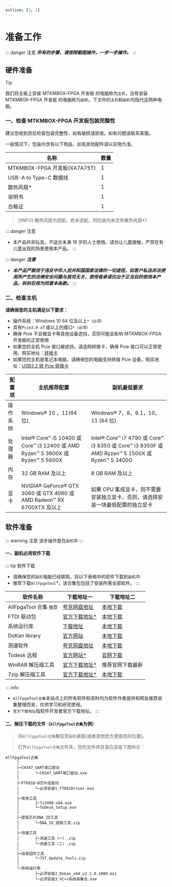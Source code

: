 ```yaml
---
outline: [2, 3]
---
```


# 准备工作

::: danger 注意
**_所有的步骤，请按照截图操作，一步一步操作。_**
:::

## 硬件准备

> [!TIP]
> 我们将主板上安装 MTKMBOX-FPGA 开发板 的电脑称为`主机`，没有安装 MTKMBOX-FPGA 开发板 的电脑称为`副机`，下文中的`主机`和`副机`均指代这两种电脑。

### 一、检查 MTKMBOX-FPGA 开发板包装完整性

建议您收到货后检查包装完整性，如有破损请拒收。如有问题请联系客服。

一般情况下，包装内含有以下物品，如有其他配件请以实物为准。

| 名称                         | 数量 |
| ---------------------------- | ---- |
| MTKMBOX-FPGA 开发板(XA7A75T) | 1    |
| USB-A to Type-C 数据线       | 1    |
| 散热风扇\*                   | 1    |
| 说明书                       | 1    |
| 合格证                       | 1    |

> [!INFO]
> 散热风扇为选配，若未选配，则包装内未含有散热风扇\*1

::: danger 注意

- 本产品并非玩具，不适合未满 18 岁的人士使用。请勿让儿童接触，严禁在有儿童出现的场景使用本产品。
  :::

::: danger **_注意_**

- **_本产品严禁用于违反中华人民共和国国家法律的一切途径，如客户私自非法使用所产生的法律安全问题与我司无关，使用者承诺仅出于正当目的使用本产品，拆封后视为同意本条款。_**
  :::

### 二、检查主机

**请确保您的主机满足以下要求：**

- 操作系统：Windows 10 64 位及以上`*（必须）`
- 具有`Pcie3.0 `x1 或以上的接口`*（必须）`
- 确保 Pcie 不会被显卡等其他设备遮挡，否则可能会影响 MTKMBOX-FPGA 开发板的正常使用
- 如果您的主机 Pcie 接口被遮挡，请选购转接卡，确保 Pcie 接口可以正常使用，购买地址：[转接卡](http://www.taobao.com)
- 如果您的主机是笔记本电脑，请确保您的电脑支持转接 Pcie 设备，购买地址：[USB3.2 转 Pcie 转接卡](http://www.taobao.com)

| 配置项   | 主机推荐配置                                                                    | 副机最低要求                                                                                    |
| -------- | ------------------------------------------------------------------------------- | ----------------------------------------------------------------------------------------------- |
| 操作系统 | Windows® 10 ，11(64 位),                                                        | Windows® 7，8，8.1，10，11 (64 位)                                                              |
| 处理器   | Intel® Core™ i5 10400 或 Core™ i3 12400 或 AMD Ryzen™ 5 3600X 或 Ryzen™ 5 5600X | Intel® Core™ i7 4790 或 Core™ i3 8350 或 Core™ i3 9350F 或 AMD Ryzen™ 5 1500X 或 Ryzen™ 5 3400G |
| 内存     | 32 GB RAM 及以上                                                                | 8 GB RAM 及以上                                                                                 |
| 显卡     | NVIDIA® GeForce® GTX 3060 或 GTX 4060 或 AMD Radeon™ RX 6700XTX 及以上          | 如果 CPU 集成显卡，则不需要安装独立显卡，否则，请选择安装一块最低配置的独立显卡                 |

## 软件准备

::: warning 注意
该步操作是在`副机`中
:::

#### 一、副机必用软件下载

::: tip 软件下载

- 请确保您的`副机`电脑已经联网，将以下表格中的软件下载到`副机`中
- 推荐下载`AllFpgaTool`\*，该合集包包括了安装所需全部软件。
  :::

| 软件名称                | 下载地址一                                                 | 下载地址二                                                 |
| ----------------------- | ---------------------------------------------------------- | ---------------------------------------------------------- |
| AllFpgaTool 合集 `推荐` | [夸克网盘地址](https://www.baidu.com)                      | [本地下载](../../src/soft/AllFpgaTool.zip)                 |
| FTDI 驱动包             | [官方下载地址\*](https://www.ftdichip.cn/Drivers/D3XX.htm) | [本地下载](../../src/soft/1_FT601Driver.exe)               |
| 系统运行库              | [下载地址](https://www.baidu.com)                          | [本地下载](../../src/soft/2_ALL_VC++.exe)                  |
| DoKan library           | [官方网站](https://dokan-dev.github.io/)                   | [本地下载](../../src/soft/Dokan_x64_v2.2.0.1000.zip)       |
| 测速软件                | [夸克网盘地址](../../src/soft/TestSpeed.zip)               | [本地下载](../../src/soft/TestSpeed.zip)                   |
| Todesk 远程             | [官方网站\*](https://www.Todesk.com)                       | [官网下载](https://dl.todesk.com/windows/ToDesk_Setup.exe) |
| WinRAR 解压缩工具       | [官方下载地址\*](https://www.rarlab.com/download.htm)      | 推荐官网下载最新                                           |
| 7zip 解压缩工具         | [官方下载地址\*](https://www.7-zip.org/download.html)      | [本地下载](../../src/soft/7z2408-x64.exe)                  |

::: info

- `AllFpgaTool合集`本站点上的所有软件和资料均为软件作者提供和网友推荐收集整理而来，仅供学习和研究使用。
- `官方下载地址`指软件开发者官方下载地址。
  :::

#### 二、解压下载的文件（`AllFpgaTool合集`为例）

> 将`AllFpgaTool合集`解压至`副机`桌面(或者其他您方便查找的位置)。
>
> 打开`AllFpgaTool合集`文件夹，您的文件夹目录应该是下图所示：

```shell
AllFpgaTool合集
     │
     ├─CH347_UART串口驱动
     │       └─CH347_UART串口驱动.exe
     │
     ├─FT601Q-B芯片组驱动
     │       └─必须安装1_FT601Driver.exe
     │
     ├─常用工具
     │       ├─7z2408-x64.exe
     │       └─ToDesk_Setup.exe
     │
     ├─提取芯片DNA_ID工具
     │       └─DNA_ID_提取工具.zip
     │
     ├─测速工具
     │       ├─测速工具（一）.zip
     │       └─测速工具（二）.zip
     │
     ├─烧录固件工具
     │       └─75T_Update_Tools.zip
     │
     └─系统运行库
             ├─必须安装2_Dokan_x64_v2.2.0.1000.msi
             └─必须安装3_VC++系统库集合.exe
```

